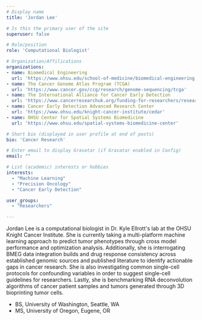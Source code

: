 ```yaml
---
# Display name
title: 'Jordan Lee'

# Is this the primary user of the site
superuser: false

# Role/position
role: 'Computational Biologist'

# Organization/Affilications
organizations:
- name: Biomedical Engineering
  url: 'https://www.ohsu.edu/school-of-medicine/biomedical-engineering'
- name: The Cancer Genome Atlas Program (TCGA)
  url: 'https://www.cancer.gov/ccg/research/genome-sequencing/tcga'
- name: The International Alliance for Cancer Early Detection
  url: 'https://www.cancerresearchuk.org/funding-for-researchers/research-opportunities-in-early-detection-and-diagnosis/international-alliance-for-cancer-early-detection'
- name: Cancer Early Detection Advanced Research Center
  url: 'https://www.ohsu.edu/knight-cancer-institute/cedar'
- name: OHSU Center for Spatial Systems Biomedicine
  url: 'https://www.ohsu.edu/spatial-systems-biomedicine-center'

# Short bio (displayed in user profile at end of posts)
bio: 'Cancer Research'

# Enter email to display Gravatar (if Gravatar enabled in Config)
email: ""

# List (academic) interests or hobbies
interests:
  - "Machine Learning"
  - "Precision Oncology"
  - "Cancer Early Detection"

user_groups:
  - "Researchers"

---
```


Jordan Lee is a computational biologist in Dr. Kyle Ellrott's lab at the OHSU Knight Cancer Institute. She is currently taking a multi-platform machine learning approach to predict tumor phenotypes through cross model performance and optimization analysis. Additionally, she is interrogating BMEG data integration builds and drug response consistency across established genomic sources and published literature to identify actionable gaps in cancer research. She is also investigating common single-cell protocols for confounding variables in order to suggest single-cell guidelines for researchers. Lastly, she is benchmarking RNA deconvolution algorithms of cancer patient samples and tumors generated through 3D bioprinting tumor cells.

- BS, University of Washington, Seattle, WA
- MS, University of Oregon, Eugene, OR

